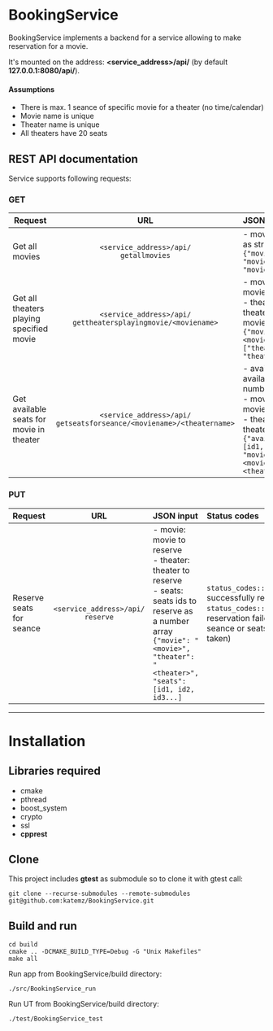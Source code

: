 # BookingService

BookingService implements a backend for a service allowing to make reservation for a movie.

It's mounted on the address: **<service_address>/api/** (by default **127.0.0.1:8080/api/**).

#### Assumptions
- There is max. 1 seance of specific movie for a theater (no time/calendar)
- Movie name is unique
- Theater name is unique
- All theaters have 20 seats

## REST API documentation

Service supports following requests:

### GET

| Request   |      URL      |  JSON return value |
|-----------|:-------------:|:-------------------|
| Get all movies |`<service_address>/api/`<br />`getallmovies`| - movies: all movies as string array <br />`{"movies":[ "movie1", "movie2"...]}`|
| Get all theaters playing specified movie |`<service_address>/api/`<br /> `gettheatersplayingmovie/<moviename>`| - movie: specified movie <br /> - theaters: all theaters that play movie as string array<br />`{"movie":"<movie>","theaters":["theater1", "theater2"...]}` |
| Get available seats for movie in theater | `<service_address>/api/`<br /> `getseatsforseance/<moviename>/<theatername>` | - available_seats: available seats ids as number array<br /> - movie: specified movie<br /> - theater: specified theater<br /> `{"available_seats": [id1, id2, id3...], "movie":"<movie>","theater":"<theater>"}` |
    
### PUT
| Request   |      URL      |  JSON input | Status codes |
|-----------|:-------------:|:-------------------|:-------|
| Reserve seats for seance |`<service_address>/api/`<br />`reserve`| - movie: movie to reserve<br /> - theater: theater to reserve<br /> - seats: seats ids to reserve as a number array<br />`{"movie": "<movie>", "theater": "<theater>", "seats": [id1, id2, id3...]`| `status_codes::OK`: successfully reserved <br />`status_codes::BadRequest`: reservation failed (invalid seance or seats already taken) |

***


# Installation

## Libraries required

* cmake
* pthread
* boost_system
* crypto
* ssl
* **cpprest**

## Clone
This project includes **gtest** as submodule so to clone it with gtest call:

`git clone --recurse-submodules --remote-submodules git@github.com:katemz/BookingService.git`

## Build and run
```
cd build
cmake .. -DCMAKE_BUILD_TYPE=Debug -G "Unix Makefiles" 
make all
```

Run app from BookingService/build directory:
```
./src/BookingService_run
```

Run UT from BookingService/build directory:
```
./test/BookingService_test
```


